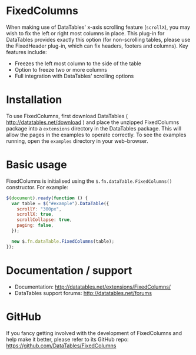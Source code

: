 # FixedColumns

When making use of DataTables' x-axis scrolling feature (`scrollX`), you may wish to fix the left or right most columns in place. This plug-in for DataTables provides exactly this option (for non-scrolling tables, please use the FixedHeader plug-in, which can fix headers, footers and columns). Key features include:

- Freezes the left most column to the side of the table
- Option to freeze two or more columns
- Full integration with DataTables' scrolling options

# Installation

To use FixedColumns, first download DataTables ( http://datatables.net/download ) and place the unzipped FixedColumns package into a `extensions` directory in the DataTables package. This will allow the pages in the examples to operate correctly. To see the examples running, open the `examples` directory in your web-browser.

# Basic usage

FixedColumns is initialised using the `$.fn.dataTable.FixedColumns()` constructor. For example:

```js
$(document).ready(function () {
  var table = $("#example").DataTable({
    scrollY: "300px",
    scrollX: true,
    scrollCollapse: true,
    paging: false,
  });

  new $.fn.dataTable.FixedColumns(table);
});
```

# Documentation / support

- Documentation: http://datatables.net/extensions/FixedColumns/
- DataTables support forums: http://datatables.net/forums

# GitHub

If you fancy getting involved with the development of FixedColumns and help make it better, please refer to its GitHub repo: https://github.com/DataTables/FixedColumns
